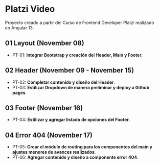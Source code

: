 # Platzi Video

Proyecto creado a partir del Curso de Frontend Developer Platzi realizado en Angular 13.

## 01 Layout (November 08)

- PT-01: **Integrar Bootstrap y creación del Header, Main y Footer**.

## 02 Header (November 09 - November 15)

- PT-02: **Completar contenido y diseño del Header**.
- PT-03: **Estilizar Dropdown de manera preliminar y deploy a Github pages**.

## 03 Footer (November 16)

- PT-04: **Estilizar y agregar listado de opciones del Footer**.

## 04 Error 404 (November 17)

- PT-05: **Crear el módulo de routing para los componentes del main y ajustes menores de avances realizados**.
- PT-06: **Agregar contenido y diseño a componente error 404**.

